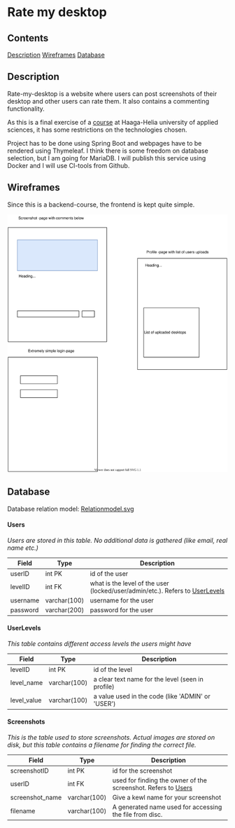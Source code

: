 # Rate my desktop

## Contents

[Description](#Description)
[Wireframes](#Wireframes)
[Database](#Database)

## Description

Rate-my-desktop is a website where users can post screenshots of their desktop and other users can rate them. It also contains a commenting functionality. 

As this is a final exercise of a [course](https://opinto-opas.haaga-helia.fi/course_unit/SWD4TF021) at Haaga-Helia university of applied sciences, it has some restrictions on the technologies chosen. 

Project has to be done using Spring Boot and webpages have to be rendered using Thymeleaf. I think there is some freedom on database selection, but I am going for MariaDB. I will publish this service using Docker and I will use CI-tools from Github. 


## Wireframes

Since this is a backend-course, the frontend is kept quite simple. 

![Wireframe](Docs/Wireframe/Wireframes.svg "Wireframe")

## Database

Database relation model: [Relationmodel.svg](Docs/Database/Relationmodel.svg)

#### Users

*Users are stored in this table. No additional data is gathered (like email, real name etc.)*

| Field | Type | Description |
|----  |---- | -----|
| userID | int PK | id of the user |
| levelID | int FK | what is the level of the user (locked/user/admin/etc.). Refers to [UserLevels](#UserLevels) |
| username | varchar(100) | username for the user |
| password | varchar(200) | password for the user |

#### UserLevels

*This table contains different access levels the users might have*

| Field | Type | Description |
|----|----|----|
| levelID | int PK | id of the level |
| level_name | varchar(100) | a clear text name for the level (seen in profile) |
| level_value | varchar(100) | a value used in the code (like 'ADMIN' or 'USER') |

#### Screenshots

*This is the table used to store screenshots. Actual images are stored on disk, but this table contains a filename for finding the correct file.*

| Field | Type | Description |
|----|----|----|
| screenshotID | int PK | id for the screenshot |
| userID | int FK | used for finding the owner of the screenshot. Refers to [Users](#Users) |
| screenshot_name | varchar(100) | Give a kewl name for your screenshot |
| filename | varchar(100) | A generated name used for accessing the file from disc. |

